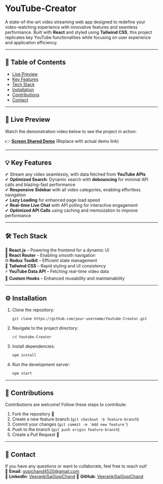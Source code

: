 # YouTube-Creator

A state-of-the-art video streaming web app designed to redefine your video-watching experience with innovative features and seamless performance. Built with **React** and styled using **Tailwind CSS**, this project replicates key YouTube functionalities while focusing on user experience and application efficiency.

---

## 📌 Table of Contents

- [Live Preview](#-live-preview)
- [Key Features](#-key-features)
- [Tech Stack](#-tech-stack)
- [Installation](#-installation)
- [Contributions](#-contributions)
- [Contact](#-contact)

---

## 🎥 Live Preview

Watch the demonstration video below to see the project in action:

👉 **[Screen Shared Demo](#)** (Replace with actual demo link)

---

## 💡 Key Features

✔ Stream any video seamlessly, with data fetched from **YouTube APIs**  
✔ **Optimized Search**: Dynamic search with **debouncing** for minimal API calls and blazing-fast performance  
✔ **Responsive Sidebar** with all video categories, enabling effortless navigation  
✔ **Lazy Loading** for enhanced page load speed  
✔ **Real-time Live Chat** with API polling for interactive engagement  
✔ **Optimized API Calls** using caching and memoization to improve performance  


---

## 🛠 Tech Stack

🚀 **React.js** – Powering the frontend for a dynamic UI  
🔗 **React Router** – Enabling smooth navigation  
🌐 **Redux Toolkit** – Efficient state management  
🎨 **Tailwind CSS** – Rapid styling and UI consistency  
⚡ **YouTube Data API** – Fetching real-time video data  
📌 **Custom Hooks** – Enhanced reusability and maintainability  

---

## ⚙ Installation

1. Clone the repository:
   ```sh
   git clone https://github.com/your-username/Youtube-Creator.git
   ```
2. Navigate to the project directory:
   ```sh
   cd Youtube-Creator
   ```
3. Install dependencies:
   ```sh
   npm install
   ```
4. Run the development server:
   ```sh
   npm start
   ```

---

## 🤝 Contributions

Contributions are welcome! Follow these steps to contribute:

1. Fork the repository 📌
2. Create a new feature branch (`git checkout -b feature-branch`)
3. Commit your changes (`git commit -m 'Add new feature'`)
4. Push to the branch (`git push origin feature-branch`)
5. Create a Pull Request 🚀

---

## 📩 Contact

If you have any questions or want to collaborate, feel free to reach out!  
📧 **Email**: gopichand4520@gmail.com  
🔗 **LinkedIn**: [VeerankiSaiGopiChand]([https://linkedin.com/in/your-profile](https://www.linkedin.com/in/vsgopichand45/))  
🐙 **GitHub**: [VeerankiSaiGopiChand](https://github.com/VeerankiSaiGopiChand)

